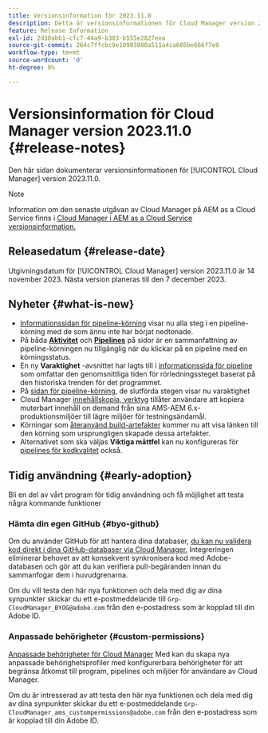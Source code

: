 ```yaml
---
title: Versionsinformation för 2023.11.0
description: Detta är versionsinformationen för Cloud Manager version 2023.11.0.
feature: Release Information
exl-id: 2d38abb1-cfc7-44a9-b303-b555e2827eea
source-git-commit: 264c7ffcbc9e10903880a511a4ca605be666f7e8
workflow-type: tm+mt
source-wordcount: '0'
ht-degree: 0%

---
```



# Versionsinformation för Cloud Manager version 2023.11.0 {#release-notes}

Den här sidan dokumenterar versionsinformationen för [!UICONTROL Cloud Manager] version 2023.11.0.

>[!NOTE]
>
>Information om den senaste utgåvan av Cloud Manager på AEM as a Cloud Service finns i [Cloud Manager i AEM as a Cloud Service versionsinformation.](https://experienceleague.adobe.com/docs/experience-manager-cloud-service/content/implementing/using-cloud-manager/release-notes-cloud-manager/release-notes-cm-current.html)

## Releasedatum {#release-date}

Utgivningsdatum för [!UICONTROL Cloud Manager] version 2023.11.0 är 14 november 2023. Nästa version planeras till den 7 december 2023.

## Nyheter {#what-is-new}

* [Informationssidan för pipeline-körning](/help/using/managing-pipelines.md#view-details) visar nu alla steg i en pipeline-körning med de som ännu inte har börjat nedtonade.
* På båda **[Aktivitet](/help/using/managing-pipelines.md#activity)** och **[Pipelines](/help/using/managing-pipelines.md#pipelines)** på sidor är en sammanfattning av pipeline-körningen nu tillgänglig när du klickar på en pipeline med en körningsstatus.
* En ny **Varaktighet** -avsnittet har lagts till i [informationssida för pipeline](/help/using/managing-pipelines.md#view-details) som omfattar den genomsnittliga tiden för rörledningssteget baserat på den historiska trenden för det programmet.
* På [sidan för pipeline-körning,](/help/using/managing-pipelines.md#activity-window) de slutförda stegen visar nu varaktighet
* Cloud Manager [innehållskopia, verktyg](/help/using/content-copy.md) tillåter användare att kopiera muterbart innehåll on demand från sina AMS-AEM 6.x-produktionsmiljöer till lägre miljöer för testningsändamål.
* Körningar som [återanvänd build-artefakter](/help/getting-started/project-setup.md#build-artifact-reuse) kommer nu att visa länken till den körning som ursprungligen skapade dessa artefakter.
* Alternativet som ska väljas **Viktiga måttfel** kan nu konfigureras för [pipelines för kodkvalitet](/help/using/non-production-pipelines.md) också.

## Tidig användning {#early-adoption}

Bli en del av vårt program för tidig användning och få möjlighet att testa några kommande funktioner

### Hämta din egen GitHub {#byo-github}

Om du använder GitHub för att hantera dina databaser, [du kan nu validera kod direkt i dina GitHub-databaser via Cloud Manager.](/help/managing-code/byo-github.md) Integreringen eliminerar behovet av att konsekvent synkronisera kod med Adobe-databasen och gör att du kan verifiera pull-begäranden innan du sammanfogar dem i huvudgrenarna.

Om du vill testa den här nya funktionen och dela med dig av dina synpunkter skickar du ett e-postmeddelande till `Grp-CloudManager_BYOG@adobe.com` från den e-postadress som är kopplad till din Adobe ID.

### Anpassade behörigheter {#custom-permissions}

[Anpassade behörigheter för Cloud Manager](/help/using/custom-permissions.md) Med kan du skapa nya anpassade behörighetsprofiler med konfigurerbara behörigheter för att begränsa åtkomst till program, pipelines och miljöer för användare av Cloud Manager.

Om du är intresserad av att testa den här nya funktionen och dela med dig av dina synpunkter skickar du ett e-postmeddelande `Grp-CloudManager_ams_custompermissions@adobe.com` från den e-postadress som är kopplad till din Adobe ID.
